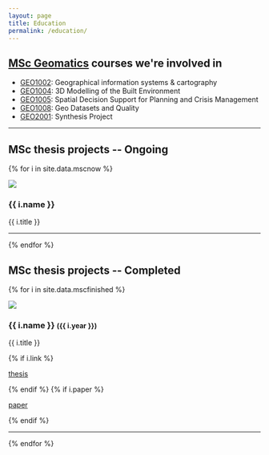 ```yaml
---
layout: page
title: Education
permalink: /education/
---
```


## [MSc Geomatics](http://www.geomatics.tudelft.nl) courses we're involved in

  * [GEO1002](http://www.studiegids.tudelft.nl/a101_displayCourse.do?course_id=28151): Geographical information systems & cartography
  * [GEO1004](http://www.studiegids.tudelft.nl/a101_displayCourse.do?course_id=28153): 3D Modelling of the Built Environment
  * [GEO1005](http://www.studiegids.tudelft.nl/a101_displayCourse.do?course_id=28154): Spatial Decision Support for Planning and Crisis Management
  * [GEO1008](http://www.studiegids.tudelft.nl/a101_displayCourse.do?course_id=28157): Geo Datasets and Quality
  * [GEO2001](http://www.studiegids.tudelft.nl/a101_displayCourse.do?course_id=30706): Synthesis Project

---

## MSc thesis projects -- Ongoing

{% for i in site.data.mscnow %}
<div class="row">
  <div class="col-md-3">
    <img class="image img-responsive" src="{{ "/img/msc/" | append: i.image | prepend: site.baseurl }}"/>
  </div>
  <div class="col-md-9">
     <h3>{{ i.name }}</h3>
     <p>{{ i.title }}</p>
  </div>
</div>
<hr>
{% endfor %}


## MSc thesis projects -- Completed

{% for i in site.data.mscfinished %}
<div class="row">
  <div class="col-md-3">
    <img class="image img-responsive" src="{{ "/img/msc/" | append: i.image | prepend: site.baseurl }}"/>
  </div>
  <div class="col-md-9">
     <h3>{{ i.name }} <small>({{ i.year }})</small></h3>
     <p>{{ i.title }}</p>
    {% if i.link %}
      <p><i class="fa fa-external-link"></i> <a href="{{ i.link }}">thesis</a></p>
    {% endif %}
     {% if i.paper %}
      <br><p><i class="fa fa-external-link"></i> <a href="{{ i.paper }}">paper</a></p>
    {% endif %}
  </div>
</div>
<hr>
{% endfor %}
